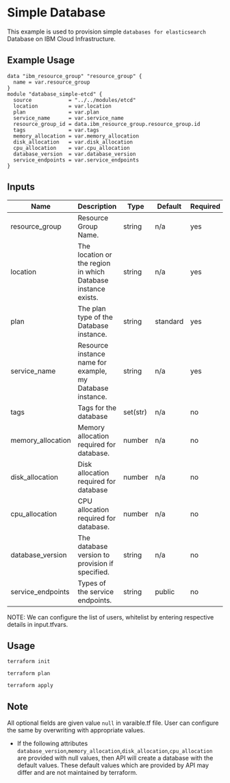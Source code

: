 # Simple Database

This example is used to provision  simple `databases for elasticsearch`  Database on IBM Cloud Infrastructure.

## Example Usage
```
data "ibm_resource_group" "resource_group" {
  name = var.resource_group
}
module "database_simple-etcd" {
  source            = "../../modules/etcd"
  location          = var.location
  plan              = var.plan
  service_name      = var.service_name
  resource_group_id = data.ibm_resource_group.resource_group.id
  tags              = var.tags
  memory_allocation = var.memory_allocation
  disk_allocation   = var.disk_allocation
  cpu_allocation    = var.cpu_allocation
  database_version  = var.database_version
  service_endpoints = var.service_endpoints
}
```

<!-- BEGINNING OF PRE-COMMIT-TERRAFORM DOCS HOOK -->
## Inputs

| Name                                  | Description                                                       | Type     | Default | Required |
|---------------------------------------|-------------------------------------------------------------------|----------|---------|----------|
| resource_group                        | Resource Group Name.                                              | string   | n/a     | yes      |
| location                              | The location or the region in which Database instance exists.     | string   | n/a     | yes      |
| plan                                  | The plan type of the Database instance.                           | string   | standard| yes      |
| service_name                          | Resource instance name for example, my Database instance.         | string   | n/a     | yes      |
| tags                                  | Tags for the database                                             | set(str) | n/a     | no       |
| memory_allocation                     | Memory allocation required for database.                          | number   | n/a     | no       |
| disk_allocation                       | Disk allocation required for database                             | number   | n/a     | no       |
| cpu_allocation                        | CPU allocation required for database.                             | number   | n/a     | no       |
| database_version                      | The database version to provision if specified.                   | string   | n/a     | no       |
| service_endpoints                     | Types of the service endpoints.                                   | string   | public  | no       |

<!-- END OF PRE-COMMIT-TERRAFORM DOCS HOOK -->

NOTE: We can configure the list of users, whitelist by entering respective details in input.tfvars.

## Usage

```
terraform init
```
```
terraform plan
```
```
terraform apply
```
## Note

All optional fields are given value `null` in varaible.tf file. User can configure the same by overwriting with appropriate values.

* If the following attributes `database_version`,`memory_allocation`,`disk_allocation`,`cpu_allocation` are provided with null values, then API will create a database with the default values. These default values which are provided by API may differ and are not maintained by terraform.